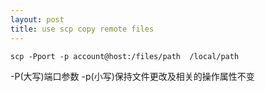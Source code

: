 ```yaml
---
layout: post
title: use scp copy remote files
---
```


<pre><code>scp -Pport -p account@host:/files/path  /local/path</code></pre>
-P(大写)端口参数
-p(小写)保持文件更改及相关的操作属性不变
